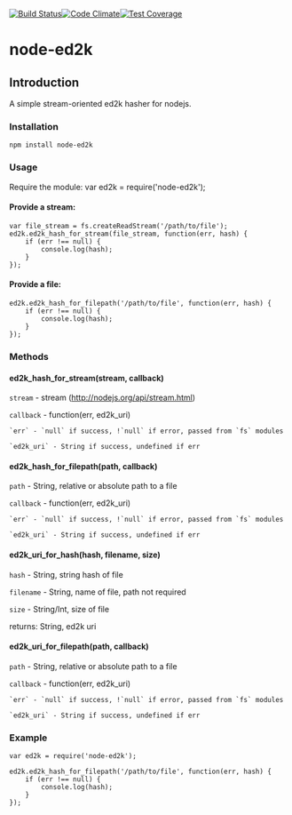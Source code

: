 [![Build Status](https://travis-ci.org/chrised/node-ed2k.svg)](https://travis-ci.org/chrised/node-ed2k)[![Code Climate](https://codeclimate.com/github/chrised/node-ed2k/badges/gpa.svg)](https://codeclimate.com/github/chrised/node-ed2k)[![Test Coverage](https://codeclimate.com/github/chrised/node-ed2k/badges/coverage.svg)](https://codeclimate.com/github/chrised/node-ed2k/coverage)
# node-ed2k

## Introduction
A simple stream-oriented ed2k hasher for nodejs.

### Installation
    npm install node-ed2k

### Usage
Require the module:
    var ed2k = require('node-ed2k');

#### Provide a stream:
    var file_stream = fs.createReadStream('/path/to/file');
    ed2k.ed2k_hash_for_stream(file_stream, function(err, hash) {
        if (err !== null) {
            console.log(hash);
        }
    });

#### Provide a file:
    ed2k.ed2k_hash_for_filepath('/path/to/file', function(err, hash) {
        if (err !== null) {
            console.log(hash);
        }
    });

### Methods
#### ed2k_hash_for_stream(stream, callback)
`stream` - stream (http://nodejs.org/api/stream.html)

`callback` - function(err, ed2k_uri)

    `err` - `null` if success, !`null` if error, passed from `fs` modules

    `ed2k_uri` - String if success, undefined if err

#### ed2k_hash_for_filepath(path, callback)
`path` - String, relative or absolute path to a file

`callback` - function(err, ed2k_uri)

    `err` - `null` if success, !`null` if error, passed from `fs` modules

    `ed2k_uri` - String if success, undefined if err

#### ed2k_uri_for_hash(hash, filename, size)
`hash` - String, string hash of file

`filename` - String, name of file, path not required

`size` - String/Int, size of file

returns: String, ed2k uri

#### ed2k_uri_for_filepath(path, callback)
`path` - String, relative or absolute path to a file

`callback` - function(err, ed2k_uri)

    `err` - `null` if success, !`null` if error, passed from `fs` modules

    `ed2k_uri` - String if success, undefined if err

### Example
    var ed2k = require('node-ed2k');

    ed2k.ed2k_hash_for_filepath('/path/to/file', function(err, hash) {
        if (err !== null) {
            console.log(hash);
        }
    });

